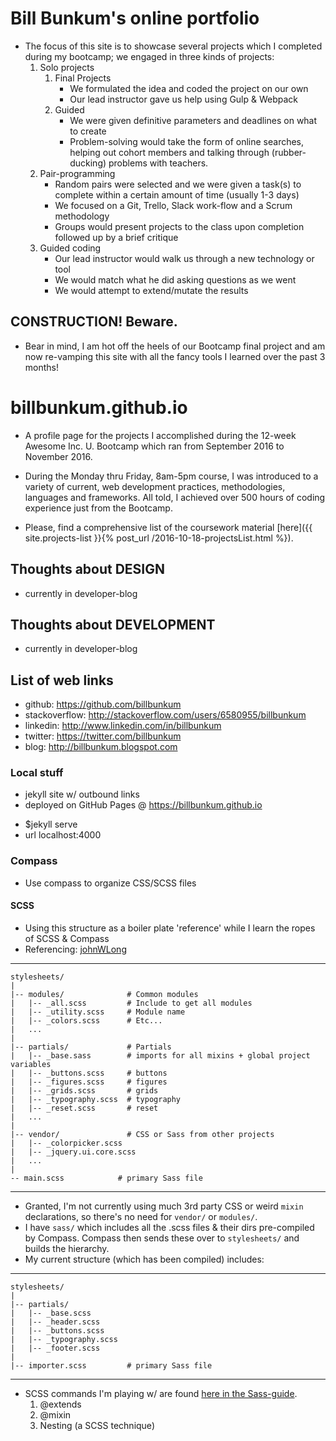 # Bill Bunkum's online portfolio
+ The focus of this site is to showcase several projects which I completed during my bootcamp; we engaged in three kinds of projects:
    1. Solo projects
        1. Final Projects
            * We formulated the idea and coded the project on our own
            * Our lead instructor gave us help using Gulp & Webpack
        2. Guided
            * We were given definitive parameters and deadlines on what to create
            * Problem-solving would take the form of online searches, helping out cohort members and talking through (rubber-ducking) problems with teachers.
    2. Pair-programming
        * Random pairs were selected and we were given a task(s) to complete within a certain amount of time (usually 1-3 days)
        * We focused on a Git, Trello, Slack work-flow and a Scrum methodology
        * Groups would present projects to the class upon completion followed up by a brief critique
    3. Guided coding
        * Our lead instructor would walk us through a new technology or tool
        * We would match what he did asking questions as we went
        * We would attempt to extend/mutate the results

## CONSTRUCTION! Beware.
+ Bear in mind, I am hot off the heels of our Bootcamp final project and am now re-vamping this site with all the fancy tools I learned over the past 3 months!

# billbunkum.github.io
+ A profile page for the projects I accomplished during the 12-week Awesome Inc. U. Bootcamp which ran from September 2016 to November 2016.

+ During the Monday thru Friday, 8am-5pm course, I was introduced to a variety of current, web development practices, methodologies, languages and frameworks. All told, I achieved over 500 hours of coding experience just from the Bootcamp. 

+ Please, find a comprehensive list of the coursework material [here]({{ site.projects-list }}{% post_url /2016-10-18-projectsList.html %}).

## Thoughts about DESIGN
+ currently in developer-blog

## Thoughts about DEVELOPMENT
+ currently in developer-blog


## List of web links
+ github: https://github.com/billbunkum
+ stackoverflow: http://stackoverflow.com/users/6580955/billbunkum
+ linkedin: http://www.linkedin.com/in/billbunkum 
+ twitter: https://twitter.com/billbunkum 
+ blog: http://billbunkum.blogspot.com 

### Local stuff
* jekyll site w/ outbound links
* deployed on GitHub Pages @ https://billbunkum.github.io
+ $jekyll serve
+ url localhost:4000

### Compass
+ Use compass to organize CSS/SCSS files

#### SCSS 
+ Using this structure as a boiler plate 'reference' while I learn the ropes of SCSS & Compass
+ Referencing: [johnWLong](http://thesassway.com/beginner/how-to-structure-a-sass-project)

***
    stylesheets/
    |
    |-- modules/              # Common modules
    |   |-- _all.scss         # Include to get all modules
    |   |-- _utility.scss     # Module name
    |   |-- _colors.scss      # Etc...
    |   ...
    |
    |-- partials/             # Partials
    |   |-- _base.sass        # imports for all mixins + global project variables
    |   |-- _buttons.scss     # buttons
    |   |-- _figures.scss     # figures
    |   |-- _grids.scss       # grids
    |   |-- _typography.scss  # typography
    |   |-- _reset.scss       # reset
    |   ...
    |
    |-- vendor/               # CSS or Sass from other projects
    |   |-- _colorpicker.scss
    |   |-- _jquery.ui.core.scss
    |   ...
    |
    -- main.scss            # primary Sass file
***

+ Granted, I'm not currently using much 3rd party CSS or weird `mixin` declarations, so there's no need for `vendor/` or `modules/`.
+ I have `sass/` which includes all the .scss files & their dirs pre-compiled by Compass. Compass then sends these over to `stylesheets/` and builds the hierarchy.
+ My current structure (which has been compiled) includes:

***
    stylesheets/
    |
    |-- partials/
    |   |-- _base.scss
    |   |-- _header.scss
    |   |-- _buttons.scss
    |   |-- _typography.scss
    |   |-- _footer.scss
    |
    |-- importer.scss         # primary Sass file
***

+ SCSS commands I'm playing w/ are found [here in the Sass-guide](http://sass-lang.com/guide).
    1. @extends
    2. @mixin
    3. Nesting (a SCSS technique)